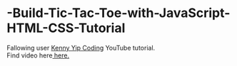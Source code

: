 # -Build-Tic-Tac-Toe-with-JavaScript-HTML-CSS-Tutorial

Fallowing user <a href="https://www.youtube.com/@KennyYipCoding">Kenny Yip Coding</a> YouTube tutorial.
<br>
Find video here<a href="https://www.youtube.com/watch?v=AzvpHNkjqsg&t=631s"> here.</a>